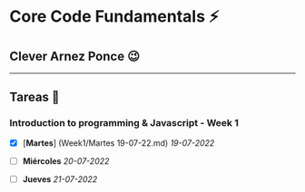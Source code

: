 # Core Code Fundamentals :zap:
## Clever Arnez Ponce  :wink:
---
## Tareas  :orange_book:

### Introduction to programming & Javascript - Week 1

- [x] [**Martes**] (Week1/Martes 19-07-22.md) *19-07-2022* 
- [ ] **Miércoles** *20-07-2022* 
- [ ] **Jueves** *21-07-2022* 


